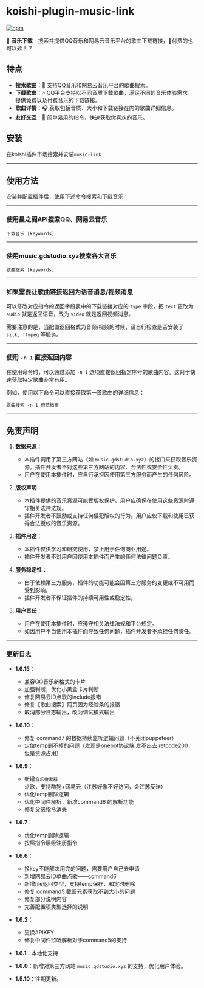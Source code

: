 
# koishi-plugin-music-link

[![npm](https://img.shields.io/npm/v/koishi-plugin-music-link?style=flat-square)](https://www.npmjs.com/package/koishi-plugin-music-link)

🎵 **音乐下载** - 搜索并提供QQ音乐和网易云音乐平台的歌曲下载链接，🤩付费的也可以欸！？

## 特点

- **搜索歌曲**：🤩 支持QQ音乐和网易云音乐平台的歌曲搜索。
- **下载歌曲**：🎶 QQ平台支持以不同音质下载歌曲，满足不同的音乐体验需求。提供免费以及付费音乐的下载链接。
- **歌曲详情**：🎧 获取包括音质、大小和下载链接在内的歌曲详细信息。
- **友好交互**：📱 简单易用的指令，快速获取你喜欢的音乐。

## 安装

在koishi插件市场搜索并安装`music-link`

---

## 使用方法

安装并配置插件后，使用下述命令搜索和下载音乐：

---

### 使用星之阁API搜索QQ、网易云音乐

```plaintext
下载音乐 [keywords]
```

---

### 使用music.gdstudio.xyz搜索各大音乐

```plaintext
歌曲搜索 [keywords]
```

---

### 如果需要让歌曲链接返回为语音消息/视频消息

可以修改对应指令的返回字段表中的下载链接对应的 `type` 字段，把 `text` 更改为 `audio` 就是返回语音，改为 `video` 就是返回视频消息。

需要注意的是，当配置返回格式为音频/视频的时候，请自行检查是否安装了 `silk`、`ffmpeg` 等服务。

---

### 使用 `-n 1` 直接返回内容

在使用命令时，可以通过添加 `-n 1` 选项直接返回指定序号的歌曲内容。这对于快速获取特定歌曲非常有用。

例如，使用以下命令可以直接获取第一首歌曲的详细信息：

```plaintext
歌曲搜索 -n 1 蔚蓝档案
```

---

## 免责声明

1. **数据来源**：
   - 本插件调用了第三方网站（如 `music.gdstudio.xyz`）的接口来获取音乐资源。插件开发者不对这些第三方网站的内容、合法性或安全性负责。
   - 用户在使用本插件时，应自行承担因使用第三方服务而产生的任何风险。

2. **版权声明**：
   - 本插件提供的音乐资源可能受版权保护。用户应确保在使用这些资源时遵守相关法律法规。
   - 插件开发者不鼓励或支持任何侵犯版权的行为。用户应仅下载和使用已获得合法授权的音乐资源。

3. **插件用途**：
   - 本插件仅供学习和研究使用，禁止用于任何商业用途。
   - 插件开发者不对用户因使用本插件而产生的任何法律问题负责。

4. **服务稳定性**：
   - 由于依赖第三方服务，插件的功能可能会因第三方服务的变更或不可用而受到影响。
   - 插件开发者不保证插件的持续可用性或稳定性。

5. **用户责任**：
   - 用户在使用本插件时，应遵守相关法律法规和平台规定。
   - 如因用户不当使用本插件而导致任何问题，插件开发者不承担任何责任。

---




### 更新日志

- **1.6.15**：
  - 兼容QQ音乐新格式的卡片
  - 加强判断，优化小黑盒卡片判断
  - 修复网易云ID点歌的include报错
  - 修复【歌曲搜索】网页因为经验条的报错
  - 取消部分日志输出，改为调试模式输出

- **1.6.10**：
  - 修复 command7 的数据持续监听逻辑问题（不关闭puppeteer）
  - 定位temp删不掉的问题（发现是onebot协议端 发不出去 retcode200，但是资源占用）

- **1.6.9**：
  - 新增`音乐搜索器`点歌，支持酷狗+网易云（江苏好像不好访问，会江苏反诈）
  - 优化temp删除逻辑
  - 优化中间件解析，新增command6 的解析功能
  - 修复父级指令消失


- **1.6.7**：
  - 优化temp删除逻辑
  - 按照指令层级注册指令

- **1.6.6**：
  - 换key不能解决用完的问题，需要用户自己去申请
  - 新增网易云ID单曲点歌——command6
  - 新增file返回类型，支持temp保存，和定时删除
  - 修复 command5 截图元素获取不到大小的问题
  - 修复部分说明内容
  - 完善配置项类型选择的说明

- **1.6.2**：
  - 更换APIKEY
  - 修复中间件监听解析对于command5的支持

- **1.6.1**：本地化支持
- **1.6.0**：新增对第三方网站 `music.gdstudio.xyz` 的支持，优化用户体验。
- **1.5.10**：往期更新。